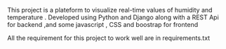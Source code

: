 This project is a plateform to visualize real-time values of humidity and temperature .
Developed using Python and Django along with a REST Api for backend ,and some javascript , CSS and boostrap for frontend

All the requirement for this project to work well are in requirements.txt
